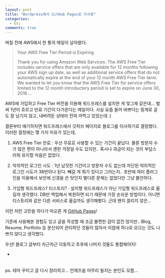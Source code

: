 ```yaml
---
layout: post
title: "Wordpress에서 GitHub Pages로 이사중"
categories:
  - Etc
comments: true
---
```


며칠 전에 AWS에서 한 통의 메일이 날아왔다.  

> Your AWS Free Tier Period is Expiring
> 
> Thank you for using Amazon Web Services. The AWS Free Tier includes service offers that are only available for 12 months following your AWS sign up date, as well as additional service offers that do not automatically expire at the end of your 12 month AWS Free Tier term. We wanted to let you know that the AWS Free Tier for service offers limited to the 12 month introductory period is set to expire on June 30, 2016 ...

AWS에 가입하고 Free Tier 버전을 이용해 워드프레스를 설치한 게 엊그제 같은데... 벌써 1년이 흐르고 만료 기간이 다가온다는 메일이다. 사실 요즘 들어 바쁘다는 핑계로 글도 잘 남기지 않고, 내버려둔 상태라 전혀 까먹고 있었는데 :)

결론부터 얘기하자면 워드프레스에서 깃허브 페이지로 블로그를 이사하기로 결정했다.
이러한 결정에는 몇 가지 이유가 있는데,

1. AWS Free Tier 만료 
: 우선 무료로 사용할 수 있는 기간이 끝났다. 물론 방문자 수가 많은 편이 아니라서 괜한 걱정일 수도 있지만.. 혹시나 과금이 되는 것이 부담스러워 유지할 마음은 없었다.

2. 악의적인 로그인 시도
: 1년 남짓한 기간이고 방문자 수도 없는데 차단된 악의적인 로그인 시도가 38번이나 된다. 빼갈 게 뭐가 있다고 그러는지.. 초반에 여러 플러그인을 이용해서 보안에 신경을 쓴 탓인지 별다른 문제는 없었다만 그냥 불안하다.

3. 가입형 워드프레스? 티스토리?
: 설치형 워드프레스가 아닌 가입형 워드프레스로 옮길까 생각했다. DB만 백업해서 복원하면 되기 때문에 가장 손쉬운 방법이다. 아니면 티스토리와 같은 다른 서비스로 옮길까도 생각해봤다. 근데 왠지 끌리지 않은...

이런 저런 고민을 하다가 떠오른 게 [GitHub Pages](https://pages.github.com/)!

기존에 사용해본 경험도 있고 글을 작성할 때 조금 불편한 감이 없진 않지만.. Blog, Resume, Portfolio 등 분산되어 관리하던 것들이 많아서 이참에 하나로 모으는 것도 나쁘지 않다고 생각했다.

우선! 블로그 글부터 차근차근 이동하고 추후에 나머지 것들도 통합해야지!
　  

-
　  
ps. 테마 꾸미고 글 다시 정리하고... 언제즈음 마무리 될지는 본인도 모름...
